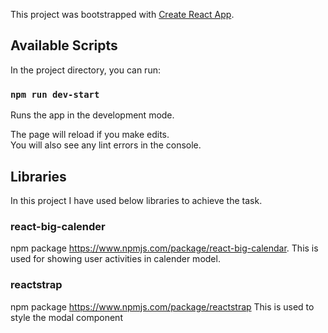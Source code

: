This project was bootstrapped with [Create React App](https://github.com/facebook/create-react-app).

## Available Scripts

In the project directory, you can run:

### `npm run dev-start`

Runs the app in the development mode.<br />

The page will reload if you make edits.<br />
You will also see any lint errors in the console.

## Libraries
In this project I have used below libraries to achieve the task.

### react-big-calender

npm package https://www.npmjs.com/package/react-big-calendar.
This is used for showing user activities in calender model.

### reactstrap
npm package https://www.npmjs.com/package/reactstrap
This is used to style the modal component
